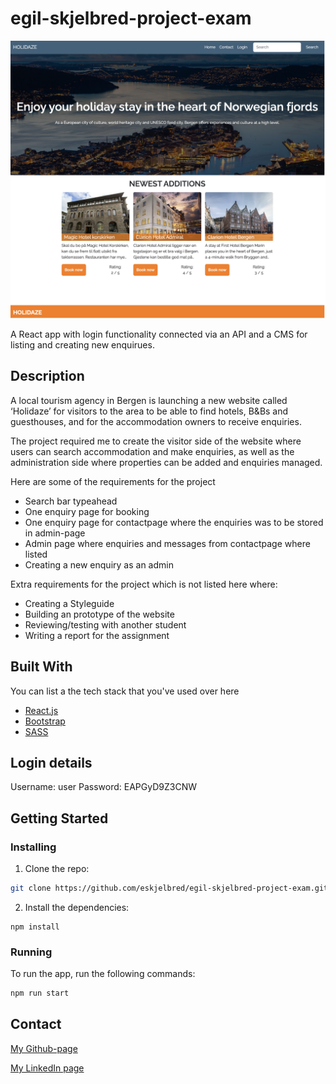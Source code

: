 # egil-skjelbred-project-exam

![image](./Skjermbilde%202023-02-12%20kl.%2019.44.33.png)

A React app with login functionality connected via an API and a CMS for listing and creating new enquirues.

## Description

A local tourism agency in Bergen is launching a new website called ‘Holidaze’ for visitors to the area to be able to find hotels, B&Bs and guesthouses, and for the accommodation owners to receive enquiries.

The project required me to create the visitor side of the website where users can search accommodation and make enquiries, as well as the administration side where properties can be added and enquiries managed.

Here are some of the requirements for the project

- Search bar typeahead
- One enquiry page for booking
- One enquiry page for contactpage where the enquiries was to be stored in admin-page
- Admin page where enquiries and messages from contactpage where listed
- Creating a new enquiry as an admin

Extra requirements for the project which is not listed here where:

- Creating a Styleguide
- Building an prototype of the website
- Reviewing/testing with another student
- Writing a report for the assignment

## Built With

You can list a the tech stack that you've used over here

- [React.js](https://reactjs.org/)
- [Bootstrap](https://getbootstrap.com)
- [SASS](https://sass-lang.com/)

## Login details

Username: user
Password: EAPGyD9Z3CNW

## Getting Started

### Installing

1. Clone the repo:

```bash
git clone https://github.com/eskjelbred/egil-skjelbred-project-exam.git
```

2. Install the dependencies:

```
npm install
```

### Running

To run the app, run the following commands:

```bash
npm run start
```

## Contact

[My Github-page](https://github.com/eskjelbred/)

[My LinkedIn page](https://www.linkedin.com/in/practiz/)
